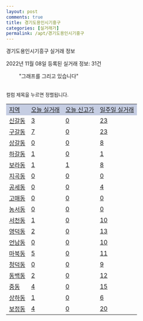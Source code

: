 ```yaml
---
layout: post
comments: true
title: 경기도용인시기흥구
categories: [실거래가]
permalink: /apt/경기도용인시기흥구
---
```


경기도용인시기흥구 실거래 정보

2022년 11월 08일 등록된 실거래 정보: 31건

<!--<script async src="https://pagead2.googlesyndication.com/pagead/js/adsbygoogle.js?client=ca-pub-3485438051770037"
 crossorigin="anonymous"></script>-->

<script type="text/javascript">
  google.charts.load('current', {'packages':['corechart']});
  google.charts.setOnLoadCallback(drawChart);

  function drawChart() {
    var data = google.visualization.arrayToDataTable([['거래일', '매매', '전월세', '전매'], ['21-01', 3, 3, 0], ['21-02', 0, 4, 0], ['21-03', 1, 4, 0], ['21-04', 0, 2, 0], ['21-05', 3, 0, 0], ['21-06', 0, 1, 0], ['21-07', 1, 65, 0], ['21-08', 216, 248, 0], ['21-09', 8, 36, 0], ['21-10', 1, 7, 0], ['21-11', 145, 498, 1], ['21-12', 140, 645, 0], ['22-01', 87, 660, 0], ['22-02', 123, 720, 0], ['22-03', 130, 767, 0], ['22-04', 165, 781, 1], ['22-05', 150, 767, 0], ['22-06', 90, 693, 0], ['22-07', 63, 782, 0], ['22-08', 62, 666, 0], ['22-09', 47, 656, 0], ['22-10', 30, 629, 0], ['22-11', 2, 35, 0]]);

    var options = {
      title: '최근 1년간 유형별 거래량 추이',
      legend: { position: 'bottom' }
    };

    setTimeout(function() {
        var chart = new google.visualization.LineChart(document.getElementById('columnchart_material'));
        chart.draw(data, (options));
        document.getElementById('loading').style.display = 'none';
        var dayLabel = (new Date()).getDay();
        if (dayLabel < 2) {
            sorttable.innerSortFunction.apply(document.getElementById('week'), []);
            sorttable.innerSortFunction.apply(document.getElementById('week'), []);        
        }
        else {
            sorttable.innerSortFunction.apply(document.getElementById('today'), []);
            sorttable.innerSortFunction.apply(document.getElementById('today'), []);
        }
    }, 200);

  }
</script>

<div id="loading" style="z-index:20; display: block; margin-left: 35px">"그래프를 그리고 있습니다"</div>
<div id="columnchart_material" style="width: 95%; margin-left: -35px; display: block"></div>
<!--<div style="width: 95%; margin-left: -35px; display: block">
      <script async src="https://pagead2.googlesyndication.com/pagead/js/adsbygoogle.js?client=ca-pub-3485438051770037"
          crossorigin="anonymous"></script>
      <ins class="adsbygoogle"
          style="display:block"
          data-ad-format="fluid"
          data-ad-layout-key="-fb+5w+4e-db+86"
          data-ad-client="ca-pub-3485438051770037"
          data-ad-slot="1827090281"></ins>
      <script>
          (adsbygoogle = window.adsbygoogle || []).push({});
      </script>
</div>-->
<br>

<font size='small' style='font-size: small;'>컬럼 제목을 누르면 정렬됩니다.</font>
<table class="sortable">
  <tr style='background-color: rgba(114, 132, 186,0.4);'>
    <td id="region"><a href="#">지역</a></td>
    <td id="today"><a href="#">오늘 실거래</a></td>
    <td id="today_new"><a href="#">오늘 신고가</a></td>
    <td id="week"><a href="#">일주일 실거래</a></td>
  </tr>

  
  <tr class="item">
    <td><a href="경기도용인시기흥구신갈동">신갈동</a></td>
    <td><a href="경기도용인시기흥구신갈동">3</a></td>
    <td><a href="경기도용인시기흥구신갈동">0</a></td>
    <td><a href="경기도용인시기흥구신갈동">23</a></td>
  </tr>
    

  <tr class="item">
    <td><a href="경기도용인시기흥구구갈동">구갈동</a></td>
    <td><a href="경기도용인시기흥구구갈동">7</a></td>
    <td><a href="경기도용인시기흥구구갈동">0</a></td>
    <td><a href="경기도용인시기흥구구갈동">23</a></td>
  </tr>
    

  <tr class="item">
    <td><a href="경기도용인시기흥구상갈동">상갈동</a></td>
    <td><a href="경기도용인시기흥구상갈동">0</a></td>
    <td><a href="경기도용인시기흥구상갈동">0</a></td>
    <td><a href="경기도용인시기흥구상갈동">8</a></td>
  </tr>
    

  <tr class="item">
    <td><a href="경기도용인시기흥구하갈동">하갈동</a></td>
    <td><a href="경기도용인시기흥구하갈동">1</a></td>
    <td><a href="경기도용인시기흥구하갈동">0</a></td>
    <td><a href="경기도용인시기흥구하갈동">1</a></td>
  </tr>
    

  <tr class="item">
    <td><a href="경기도용인시기흥구보라동">보라동</a></td>
    <td><a href="경기도용인시기흥구보라동">1</a></td>
    <td><a href="경기도용인시기흥구보라동">1</a></td>
    <td><a href="경기도용인시기흥구보라동">8</a></td>
  </tr>
    

  <tr class="item">
    <td><a href="경기도용인시기흥구지곡동">지곡동</a></td>
    <td><a href="경기도용인시기흥구지곡동">0</a></td>
    <td><a href="경기도용인시기흥구지곡동">0</a></td>
    <td><a href="경기도용인시기흥구지곡동">0</a></td>
  </tr>
    

  <tr class="item">
    <td><a href="경기도용인시기흥구공세동">공세동</a></td>
    <td><a href="경기도용인시기흥구공세동">0</a></td>
    <td><a href="경기도용인시기흥구공세동">0</a></td>
    <td><a href="경기도용인시기흥구공세동">4</a></td>
  </tr>
    

  <tr class="item">
    <td><a href="경기도용인시기흥구고매동">고매동</a></td>
    <td><a href="경기도용인시기흥구고매동">0</a></td>
    <td><a href="경기도용인시기흥구고매동">0</a></td>
    <td><a href="경기도용인시기흥구고매동">0</a></td>
  </tr>
    

  <tr class="item">
    <td><a href="경기도용인시기흥구농서동">농서동</a></td>
    <td><a href="경기도용인시기흥구농서동">0</a></td>
    <td><a href="경기도용인시기흥구농서동">0</a></td>
    <td><a href="경기도용인시기흥구농서동">0</a></td>
  </tr>
    

  <tr class="item">
    <td><a href="경기도용인시기흥구서천동">서천동</a></td>
    <td><a href="경기도용인시기흥구서천동">1</a></td>
    <td><a href="경기도용인시기흥구서천동">0</a></td>
    <td><a href="경기도용인시기흥구서천동">10</a></td>
  </tr>
    

  <tr class="item">
    <td><a href="경기도용인시기흥구영덕동">영덕동</a></td>
    <td><a href="경기도용인시기흥구영덕동">2</a></td>
    <td><a href="경기도용인시기흥구영덕동">0</a></td>
    <td><a href="경기도용인시기흥구영덕동">13</a></td>
  </tr>
    

  <tr class="item">
    <td><a href="경기도용인시기흥구언남동">언남동</a></td>
    <td><a href="경기도용인시기흥구언남동">0</a></td>
    <td><a href="경기도용인시기흥구언남동">0</a></td>
    <td><a href="경기도용인시기흥구언남동">10</a></td>
  </tr>
    

  <tr class="item">
    <td><a href="경기도용인시기흥구마북동">마북동</a></td>
    <td><a href="경기도용인시기흥구마북동">5</a></td>
    <td><a href="경기도용인시기흥구마북동">0</a></td>
    <td><a href="경기도용인시기흥구마북동">11</a></td>
  </tr>
    

  <tr class="item">
    <td><a href="경기도용인시기흥구청덕동">청덕동</a></td>
    <td><a href="경기도용인시기흥구청덕동">0</a></td>
    <td><a href="경기도용인시기흥구청덕동">0</a></td>
    <td><a href="경기도용인시기흥구청덕동">9</a></td>
  </tr>
    

  <tr class="item">
    <td><a href="경기도용인시기흥구동백동">동백동</a></td>
    <td><a href="경기도용인시기흥구동백동">2</a></td>
    <td><a href="경기도용인시기흥구동백동">0</a></td>
    <td><a href="경기도용인시기흥구동백동">12</a></td>
  </tr>
    

  <tr class="item">
    <td><a href="경기도용인시기흥구중동">중동</a></td>
    <td><a href="경기도용인시기흥구중동">4</a></td>
    <td><a href="경기도용인시기흥구중동">0</a></td>
    <td><a href="경기도용인시기흥구중동">15</a></td>
  </tr>
    

  <tr class="item">
    <td><a href="경기도용인시기흥구상하동">상하동</a></td>
    <td><a href="경기도용인시기흥구상하동">1</a></td>
    <td><a href="경기도용인시기흥구상하동">0</a></td>
    <td><a href="경기도용인시기흥구상하동">6</a></td>
  </tr>
    

  <tr class="item">
    <td><a href="경기도용인시기흥구보정동">보정동</a></td>
    <td><a href="경기도용인시기흥구보정동">4</a></td>
    <td><a href="경기도용인시기흥구보정동">0</a></td>
    <td><a href="경기도용인시기흥구보정동">20</a></td>
  </tr>
    


</table>


    